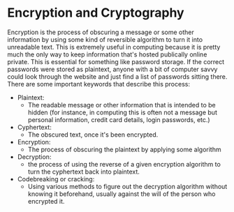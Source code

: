 # Encryption and Cryptography

Encryption is the process of obscuring a message or some other information by using some kind of reversible algorithm to turn it into unreadable text. This is extremely useful in computing because it is pretty much the only way to keep information that's hosted publically online private. This is essential for something like password storage. If the correct passwords were stored as plaintext, anyone with a bit of computer savvy could look through the website and just find a list of passwords sitting there. 
There are some important keywords that describe this process:

* Plaintext:
  * The readable message or other information that is intended to be hidden (for instance, in computing this is often not a message but personal information, credit card details, login passwords, etc.)
* Cyphertext:
  * The obscured text, once it's been encrypted.
* Encryption:
  * The process of obscuring the plaintext by applying some algorithm
* Decryption:
  * the process of using the reverse of a given encryption algorithm to turn the cyphertext back into plaintext.
* Codebreaking or cracking:
  * Using various methods to figure out the decryption algorithm without knowing it beforehand, usually against the will of the person who encrypted it.
  